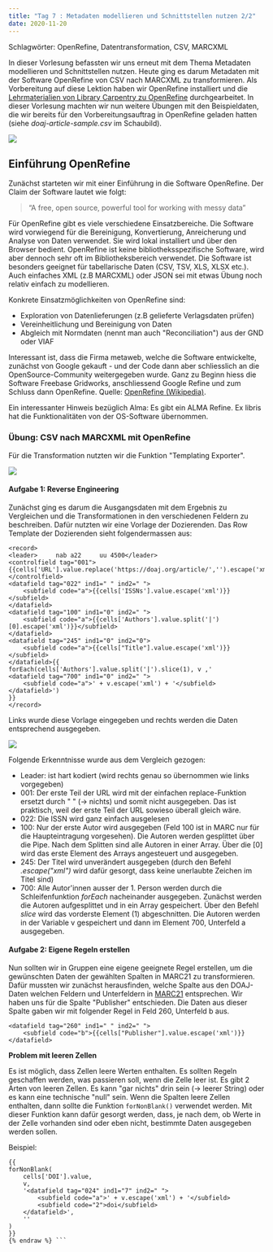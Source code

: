 ```yaml
---
title: "Tag 7 : Metadaten modellieren und Schnittstellen nutzen 2/2"
date: 2020-11-20
---
```


Schlagwörter: OpenRefine, Datentransformation, CSV, MARCXML

In dieser Vorlesung befassten wir uns erneut mit dem Thema Metadaten modellieren und Schnittstellen nutzen. Heute ging es darum Metadaten mit der Software OpenRefine von CSV nach MARCXML zu transformieren.
Als Vorbereitung auf diese Lektion haben wir OpenRefine installiert und die [Lehrmaterialien von Library Carpentry zu OpenRefine](https://librarycarpentry.org/lc-open-refine/) durchgearbeitet. In dieser Vorlesung machten wir nun weitere Übungen mit den Beispieldaten, die wir bereits für den Vorbereitungsauftrag in OpenRefine geladen hatten (siehe *doaj-article-sample.csv* im Schaubild).

![]({{site.baseurl}}/images/schaubild_20201120.png)

## Einführung OpenRefine

Zunächst starteten wir mit einer Einführung in die Software OpenRefine. Der Claim der Software lautet wie folgt:

> “A free, open source, powerful tool for working with messy data”

Für OpenRefine gibt es viele verschiedene Einsatzbereiche. Die Software wird vorwiegend für die Bereinigung, Konvertierung, Anreicherung und Analyse von Daten verwendet. Sie wird lokal installiert und über den Browser bedient. OpenRefine ist keine bibliotheksspezifische Software, wird aber dennoch sehr oft im Bibliotheksbereich verwendet. Die Software ist besonders geeignet für tabellarische Daten (CSV, TSV, XLS, XLSX etc.). Auch einfaches XML (z.B MARCXML) oder JSON sei mit etwas Übung noch relativ einfach zu modellieren. 

Konkrete Einsatzmöglichkeiten von OpenRefine sind:
* Exploration von Datenlieferungen (z.B gelieferte Verlagsdaten prüfen)
* Vereinheitlichung und Bereinigung von Daten
* Abgleich mit Normdaten (nennt man auch "Reconciliation") aus der GND oder VIAF

Interessant ist, dass die Firma metaweb, welche die Software entwickelte, zunächst von Google gekauft - und der Code dann aber schliesslich an die OpenSource-Community weitergegeben wurde.
Ganz zu Beginn hiess die Software Freebase Gridworks, anschliessend Google Refine und zum Schluss dann OpenRefine. Quelle: [OpenRefine (Wikipedia)](https://en.wikipedia.org/wiki/OpenRefine).

Ein interessanter Hinweis bezüglich Alma: Es gibt ein ALMA Refine. Ex libris hat die Funktionalitäten von der OS-Software übernommen.

### Übung: CSV nach MARCXML mit OpenRefine
Für die Transformation nutzten wir die Funktion "Templating Exporter".

![]({{site.baseurl}}/images/openrefine_templating.jpg)

#### Aufgabe 1: Reverse Engineering
Zunächst ging es darum die Ausgangsdaten mit dem Ergebnis zu Vergleichen und die Transformationen in den verschiedenen Feldern zu beschreiben. Dafür nutzten wir eine Vorlage der Dozierenden. Das Row Template der Dozierenden sieht folgendermassen aus:

```
<record>
<leader>     nab a22     uu 4500</leader>
<controlfield tag="001">{{cells['URL'].value.replace('https://doaj.org/article/','').escape('xml')}}</controlfield>
<datafield tag="022" ind1=" " ind2=" ">
    <subfield code="a">{{cells['ISSNs'].value.escape('xml')}}</subfield>
</datafield>
<datafield tag="100" ind1="0" ind2=" ">
    <subfield code="a">{{cells['Authors'].value.split('|')[0].escape('xml')}}</subfield>
</datafield>
<datafield tag="245" ind1="0" ind2="0">
    <subfield code="a">{{cells["Title"].value.escape('xml')}}</subfield>
</datafield>{{
forEach(cells['Authors'].value.split('|').slice(1), v ,'
<datafield tag="700" ind1="0" ind2=" ">
    <subfield code="a">' + v.escape('xml') + '</subfield>
</datafield>')
}}
</record>
```

Links wurde diese Vorlage eingegeben und rechts werden die Daten entsprechend ausgegeben.

![]({{site.baseurl}}/images/openrefine_csvnachmarcxml.png)

Folgende Erkenntnisse wurde aus dem Vergleich gezogen:
* Leader: ist hart kodiert (wird rechts genau so übernommen wie links vorgegeben)
* 001: Der erste Teil der URL wird mit der einfachen replace-Funktion ersetzt durch " " (-> nichts) und somit nicht ausgegeben. Das ist praktisch, weil der erste Teil der URL sowieso überall gleich wäre.
* 022: Die ISSN wird ganz einfach ausgelesen
* 100: Nur der erste Autor wird ausgegeben (Feld 100 ist in MARC nur für die Haupteintragung vorgesehen). Die Autoren werden gesplittet über die Pipe. Nach dem Splitten sind alle Autoren in einer Array. Über die [0] wird das erste Element des Arrays angesteuert und ausgegeben.
* 245: Der Titel wird unverändert ausgegeben (durch den Befehl *.escape("xml")* wird dafür gesorgt, dass keine unerlaubte Zeichen im Titel sind)
* 700: Alle Autor'innen ausser der 1. Person werden durch die Schleifenfunktion *forEach* nacheinander ausgegeben. Zunächst werden die Autoren aufgesplittet und in ein Array gespeichert. Über den Befehl *slice* wird das vorderste Element (1) abgeschnitten. Die Autoren werden in der Variable v gespeichert und dann im Element 700, Unterfeld a ausgegeben.

#### Aufgabe 2: Eigene Regeln erstellen
Nun sollten wir in Gruppen eine eigene geeignete Regel erstellen, um die gewünschten Daten der gewählten Spalten in MARC21 zu transformieren. Dafür mussten wir zunächst herausfinden, welche Spalte aus den DOAJ-Daten welchen Feldern und Unterfeldern in [MARC21](https://www.loc.gov/marc/bibliographic/) entsprechen. Wir haben uns für die Spalte "Publisher" entschieden. Die Daten aus dieser Spalte gaben wir mit folgender Regel in Feld 260, Unterfeld b aus.
```
<datafield tag="260" ind1=" " ind2=" ">
    <subfield code="b">{{cells["Publisher"].value.escape('xml')}}
</datafield>
```
**Problem mit leeren Zellen**

Es ist möglich, dass Zellen leere Werten enthalten. Es sollten Regeln geschaffen werden, was passieren soll, wenn die Zelle leer ist. Es gibt 2 Arten von leeren Zellen. Es kann "gar nichts" drin sein (-> leerer String) oder es kann eine technische "null" sein.
Wenn die Spalten leere Zellen enthalten, dann sollte die Funktion `forNonBlank()` verwendet werden. Mit dieser Funktion kann dafür gesorgt werden, dass, je nach dem, ob Werte in der Zelle vorhanden sind oder eben nicht, bestimmte Daten ausgegeben werden sollen.

Beispiel:

```{% raw %}
{{
forNonBlank(
    cells['DOI'].value,
    v,
    '<datafield tag="024" ind1="7" ind2=" ">
        <subfield code="a">' + v.escape('xml') + '</subfield>
        <subfield code="2">doi</subfield>        
    </datafield>',
    ''
)
}}
{% endraw %} ```














